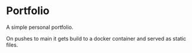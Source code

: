 # Portfolio

A simple personal portfolio.

On pushes to main it gets build to a docker container and served as static files.
